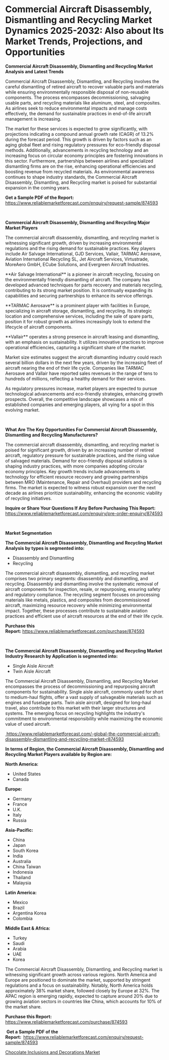 <p><h1>Commercial Aircraft Disassembly, Dismantling and Recycling Market Dynamics 2025-2032: Also about Its Market Trends, Projections, and Opportunities</h1></p><p><strong>Commercial Aircraft Disassembly, Dismantling and Recycling Market Analysis and Latest Trends</strong></p>
<p><p>Commercial Aircraft Disassembly, Dismantling, and Recycling involves the careful dismantling of retired aircraft to recover valuable parts and materials while ensuring environmentally responsible disposal of non-reusable components. The process encompasses decommissioning, salvaging usable parts, and recycling materials like aluminum, steel, and composites. As airlines seek to reduce environmental impacts and manage costs effectively, the demand for sustainable practices in end-of-life aircraft management is increasing.</p><p>The market for these services is expected to grow significantly, with projections indicating a compound annual growth rate (CAGR) of 13.2% during the forecast period. This growth is driven by factors such as an aging global fleet and rising regulatory pressures for eco-friendly disposal methods. Additionally, advancements in recycling technology and an increasing focus on circular economy principles are fostering innovations in this sector. Furthermore, partnerships between airlines and specialized dismantling firms are on the rise, enhancing operational efficiencies and boosting revenue from recycled materials. As environmental awareness continues to shape industry standards, the Commercial Aircraft Disassembly, Dismantling, and Recycling market is poised for substantial expansion in the coming years.</p></p>
<p><strong>Get a Sample PDF of the Report:&nbsp;</strong> <a href="https://www.reliablemarketforecast.com/enquiry/request-sample/874593?utm_campaign=2397&utm_medium=2&utm_source=Github&utm_content=ia&utm_term=21032025&utm_id=commercial-aircraft-disassembly-dismantling-and-recycling">https://www.reliablemarketforecast.com/enquiry/request-sample/874593</a></p>
<p>&nbsp;</p>
<p><strong>Commercial Aircraft Disassembly, Dismantling and Recycling Major Market Players</strong></p>
<p><p>The commercial aircraft disassembly, dismantling, and recycling market is witnessing significant growth, driven by increasing environmental regulations and the rising demand for sustainable practices. Key players include Air Salvage International, GJD Services, Vallair, TARMAC Aerosave, Aviation International Recycling SL, Jet Aircraft Services, Virtustrade, MoreAero GmbH, ECube Solutions, and Evergreen Aircraft Industries.</p><p>**Air Salvage International** is a pioneer in aircraft recycling, focusing on the environmentally friendly dismantling of aircraft. The company has developed advanced techniques for parts recovery and materials recycling, contributing to its strong market position. It is continually expanding its capabilities and securing partnerships to enhance its service offerings.</p><p>**TARMAC Aerosave** is a prominent player with facilities in Europe, specializing in aircraft storage, dismantling, and recycling. Its strategic location and comprehensive services, including the sale of spare parts, position it for robust growth as airlines increasingly look to extend the lifecycle of aircraft components.</p><p>**Vallair** operates a strong presence in aircraft leasing and dismantling, with an emphasis on sustainability. It utilizes innovative practices to improve operational efficiencies, capturing a significant share of the market.</p><p>Market size estimates suggest the aircraft dismantling industry could reach several billion dollars in the next few years, driven by the increasing fleet of aircraft nearing the end of their life cycle. Companies like TARMAC Aerosave and Vallair have reported sales revenues in the range of tens to hundreds of millions, reflecting a healthy demand for their services.</p><p>As regulatory pressures increase, market players are expected to pursue technological advancements and eco-friendly strategies, enhancing growth prospects. Overall, the competitive landscape showcases a mix of established companies and emerging players, all vying for a spot in this evolving market.</p></p>
<p>&nbsp;</p>
<p><strong>What Are The Key Opportunities For Commercial Aircraft Disassembly, Dismantling and Recycling Manufacturers?</strong></p>
<p><p>The commercial aircraft disassembly, dismantling, and recycling market is poised for significant growth, driven by an increasing number of retired aircraft, regulatory pressure for sustainable practices, and the rising value of salvaged materials. Demand for eco-friendly disposal solutions is shaping industry practices, with more companies adopting circular economy principles. Key growth trends include advancements in technology for efficient resource recovery and growing partnerships between MRO (Maintenance, Repair and Overhaul) providers and recycling firms. The market is expected to witness robust expansion over the next decade as airlines prioritize sustainability, enhancing the economic viability of recycling initiatives.</p></p>
<p><strong>Inquire or Share Your Questions If Any Before Purchasing This Report:</strong> <a href="https://www.reliablemarketforecast.com/enquiry/pre-order-enquiry/874593?utm_campaign=2397&utm_medium=2&utm_source=Github&utm_content=ia&utm_term=21032025&utm_id=commercial-aircraft-disassembly-dismantling-and-recycling">https://www.reliablemarketforecast.com/enquiry/pre-order-enquiry/874593</a></p>
<p>&nbsp;</p>
<p><strong>Market Segmentation</strong></p>
<p><strong>The Commercial Aircraft Disassembly, Dismantling and Recycling Market Analysis by types is segmented into:</strong></p>
<p><ul><li>Disassembly and Dismantling</li><li>Recycling</li></ul></p>
<p><p>The commercial aircraft disassembly, dismantling, and recycling market comprises two primary segments: disassembly and dismantling, and recycling. Disassembly and dismantling involve the systematic removal of aircraft components for inspection, resale, or repurposing, ensuring safety and regulatory compliance. The recycling segment focuses on processing materials like metals, plastics, and composites from decommissioned aircraft, maximizing resource recovery while minimizing environmental impact. Together, these processes contribute to sustainable aviation practices and efficient use of aircraft resources at the end of their life cycle.</p></p>
<p><strong>Purchase this Report:&nbsp;</strong><a href="https://www.reliablemarketforecast.com/purchase/874593?utm_campaign=2397&utm_medium=2&utm_source=Github&utm_content=ia&utm_term=21032025&utm_id=commercial-aircraft-disassembly-dismantling-and-recycling">https://www.reliablemarketforecast.com/purchase/874593</a></p>
<p>&nbsp;</p>
<p><strong>The Commercial Aircraft Disassembly, Dismantling and Recycling Market Industry Research by Application is segmented into:</strong></p>
<p><ul><li>Single Aisle Aircraft</li><li>Twin Aisle Aircraft</li></ul></p>
<p><p>The Commercial Aircraft Disassembly, Dismantling, and Recycling Market encompasses the process of decommissioning and repurposing aircraft components for sustainability. Single aisle aircraft, commonly used for short to medium-haul flights, offer a vast supply of salvageable materials such as engines and fuselage parts. Twin aisle aircraft, designed for long-haul travel, also contribute to this market with their larger structures and systems. The emerging focus on recycling highlights the industry's commitment to environmental responsibility while maximizing the economic value of used aircraft.</p></p>
<p><a href="https://www.reliablemarketforecast.com/-global-the-commercial-aircraft-disassembly-dismantling-and-recycling-market-r874593?utm_campaign=2397&utm_medium=2&utm_source=Github&utm_content=ia&utm_term=21032025&utm_id=commercial-aircraft-disassembly-dismantling-and-recycling">&nbsp;https://www.reliablemarketforecast.com/-global-the-commercial-aircraft-disassembly-dismantling-and-recycling-market-r874593</a></p>
<p><strong>In terms of Region, the Commercial Aircraft Disassembly, Dismantling and Recycling Market Players available by Region are:</strong></p>
<p>
    <p> <strong> North America: </strong>
        <ul>
            <li>United States</li>
            <li>Canada</li>
        </ul>
        </p> 
    <p> <strong> Europe: </strong>
        <ul>
            <li>Germany</li>
            <li>France</li>
            <li>U.K.</li>
            <li>Italy</li>
            <li>Russia</li>
        </ul>
        </p> 
    <p> <strong> Asia-Pacific: </strong>
        <ul>
            <li>China</li>
            <li>Japan</li>
            <li>South Korea</li>
            <li>India</li>
            <li>Australia</li>
            <li>China Taiwan</li>
            <li>Indonesia</li>
            <li>Thailand</li>
            <li>Malaysia</li>
        </ul>
        </p> 
    <p> <strong> Latin America: </strong>
        <ul>
            <li>Mexico</li>
            <li>Brazil</li>
            <li>Argentina Korea</li>
            <li>Colombia</li>
        </ul>
        </p> 
    <p> <strong> Middle East & Africa: </strong>
        <ul>
            <li>Turkey</li>
            <li>Saudi</li>
            <li>Arabia</li>
            <li>UAE</li>
            <li>Korea</li>
        </ul>
    </p>
    </p>
<p><p>The Commercial Aircraft Disassembly, Dismantling, and Recycling market is witnessing significant growth across various regions. North America and Europe are positioned to dominate the market, supported by stringent regulations and a focus on sustainability. Notably, North America holds approximately 38% market share, followed closely by Europe at 32%. The APAC region is emerging rapidly, expected to capture around 20% due to growing aviation sectors in countries like China, which accounts for 10% of the market share.</p></p>
<p><strong>Purchase this Report: </strong><a href="https://www.reliablemarketforecast.com/purchase/874593?utm_campaign=2397&utm_medium=2&utm_source=Github&utm_content=ia&utm_term=21032025&utm_id=commercial-aircraft-disassembly-dismantling-and-recycling">https://www.reliablemarketforecast.com/purchase/874593</a></p>
<p>&nbsp;<strong>Get a Sample PDF of the Report:&nbsp;&nbsp;</strong><a href="https://www.reliablemarketforecast.com/enquiry/request-sample/874593?utm_campaign=2397&utm_medium=2&utm_source=Github&utm_content=ia&utm_term=21032025&utm_id=commercial-aircraft-disassembly-dismantling-and-recycling">https://www.reliablemarketforecast.com/enquiry/request-sample/874593</a></p>
<p><strong></strong></p>
<p><p><a href="https://github.com/FahadAhmed223/Market-Research-Report-List-1/blob/main/chocolate-inclusions-and-decorations-market.md?utm_campaign=2397&utm_medium=2&utm_source=Github&utm_content=ia&utm_term=21032025&utm_id=commercial-aircraft-disassembly-dismantling-and-recycling">Chocolate Inclusions and Decorations Market</a></p></p>